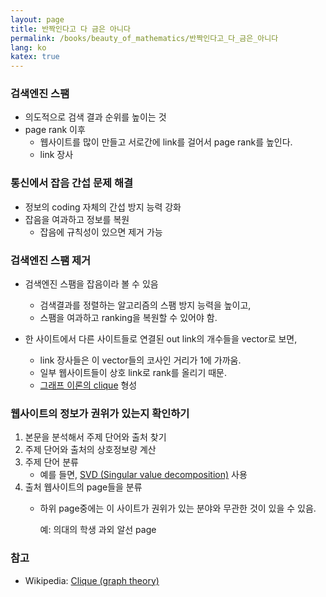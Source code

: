 ```yaml
---
layout: page
title: 반짝인다고 다 금은 아니다
permalink: /books/beauty_of_mathematics/반짝인다고_다_금은_아니다
lang: ko
katex: true
---
```


### 검색엔진 스팸

* 의도적으로 검색 결과 순위를 높이는 것
* page rank 이후
  * 웹사이트를 많이 만들고 서로간에 link를 걸어서 page rank를 높인다.
  * link 장사

### 통신에서 잡음 간섭 문제 해결

* 정보의 coding 자체의 간섭 방지 능력 강화
* 잡음을 여과하고 정보를 복원
  * 잡음에 규칙성이 있으면 제거 가능

### 검색엔진 스팸 제거

* 검색엔진 스팸을 잡음이라 볼 수 있음
  * 검색결과를 정렬하는 알고리즘의 스팸 방지 능력을 높이고,
  * 스팸을 여과하고 ranking을 복원할 수 있어야 함.

* 한 사이트에서 다른 사이트들로 연결된 out link의 개수들을 vector로 보면,
  * link 장사들은 이 vector들의 코사인 거리가 1에 가까움.
  * 일부 웹사이트들이 상호 link로 rank를 올리기 때문.
  * [그래프 이론의 clique][wiki-clique] 형성

### 웹사이트의 정보가 권위가 있는지 확인하기

1. 본문을 분석해서 주제 단어와 출처 찾기
1. 주제 단어와 출처의 상호정보량 계산
1. 주제 단어 분류
    * 예를 들면, [SVD (Singular value decomposition)](/beauty_of_mathematics/행렬_연산과_텍스트_처리의_두_가지_분류_문제) 사용
1. 출처 웹사이트의 page들을 분류
    * 하위 page중에는 이 사이트가 권위가 있는 분야와 무관한 것이 있을 수 있음.

        예: 의대의 학생 과외 알선 page

### 참고

* Wikipedia: [Clique (graph theory)][wiki-clique]

[wiki-clique]: https://en.wikipedia.org/wiki/Clique_(graph_theory)
